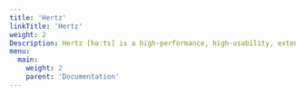 ```yaml
---
title: 'Hertz'
linkTitle: 'Hertz'
weight: 2
Description: Hertz [həːts] is a high-performance, high-usability, extensible HTTP framework for Go. It's designed to make it easy for developers to build microservices.
menu:
  main:
    weight: 2
    parent: 'Documentation'
---
```


